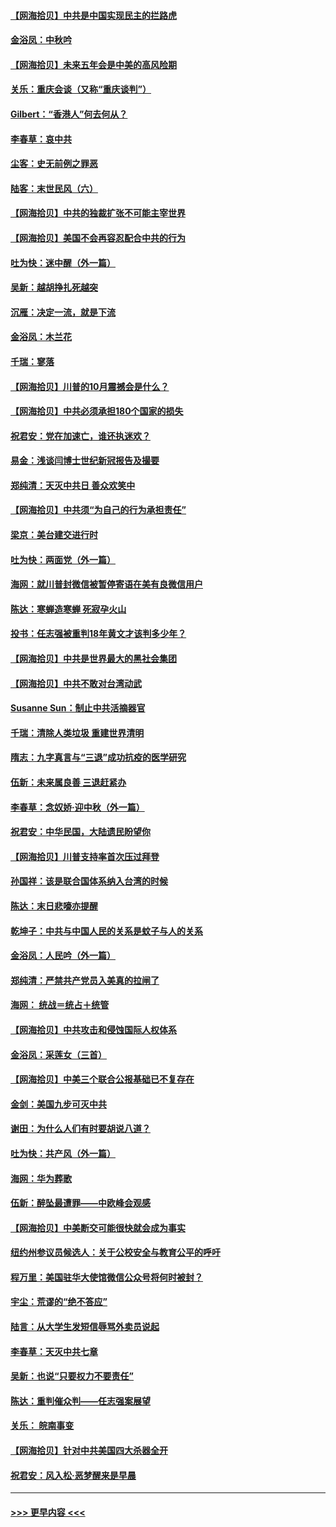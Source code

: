 #### [【网海拾贝】中共是中国实现民主的拦路虎](../pages/nsc993/n12443573.md?t=10011402) 
#### [金浴凤：中秋吟](../pages/nsc993/n12441773.md?t=10011402) 
#### [【网海拾贝】未来五年会是中美的高风险期](../pages/nsc993/n12440760.md?t=10011402) 
#### [关乐：重庆会谈（又称“重庆谈判”）](../pages/nsc993/n12437525.md?t=10011402) 
#### [Gilbert：“香港人”何去何从？](../pages/nsc993/n12435894.md?t=10011402) 
#### [李春草：哀中共](../pages/nsc993/n12435874.md?t=10011402) 
#### [尘客：史无前例之罪恶](../pages/nsc993/n12435762.md?t=10011402) 
#### [陆客：末世民风（六）](../pages/nsc993/n12435354.md?t=10011402) 
#### [【网海拾贝】中共的独裁扩张不可能主宰世界](../pages/nsc993/n12435151.md?t=10011402) 
#### [【网海拾贝】美国不会再容忍配合中共的行为](../pages/nsc993/n12433808.md?t=10011402) 
#### [吐为快：迷中醒（外一篇）](../pages/nsc993/n12433585.md?t=10011402) 
#### [吴新：越胡挣扎死越突](../pages/nsc993/n12433562.md?t=10011402) 
#### [沉雁：决定一流，就是下流](../pages/nsc993/n12432128.md?t=10011402) 
#### [金浴凤：木兰花](../pages/nsc993/n12432124.md?t=10011402) 
#### [千瑞：寥落](../pages/nsc993/n12432071.md?t=10011402) 
#### [【网海拾贝】川普的10月震撼会是什么？](../pages/nsc993/n12431624.md?t=10011402) 
#### [【网海拾贝】中共必须承担180个国家的损失](../pages/nsc993/n12428893.md?t=10011402) 
#### [祝君安：党在加速亡，谁还执迷欢？](../pages/nsc993/n12428652.md?t=10011402) 
#### [易金：浅谈闫博士世纪新冠报告及撮要](../pages/nsc993/n12426822.md?t=10011402) 
#### [郑纯清：天灭中共日 善众欢笑中](../pages/nsc993/n12426784.md?t=10011402) 
#### [【网海拾贝】中共须“为自己的行为承担责任”](../pages/nsc993/n12426067.md?t=10011402) 
#### [梁京：美台建交进行时](../pages/nsc993/n12424066.md?t=10011402) 
#### [吐为快：两面党（外一篇）](../pages/nsc993/n12424043.md?t=10011402) 
#### [海网：就川普封微信被暂停寄语在美有良微信用户](../pages/nsc993/n12424021.md?t=10011402) 
#### [陈达：寒蝉造寒蝉 死寂孕火山](../pages/nsc993/n12423958.md?t=10011402) 
#### [投书：任志强被重判18年黄文才该判多少年？](../pages/nsc993/n12423672.md?t=10011402) 
#### [【网海拾贝】中共是世界最大的黑社会集团](../pages/nsc993/n12423543.md?t=10011402) 
#### [【网海拾贝】中共不敢对台湾动武](../pages/nsc993/n12421418.md?t=10011402) 
#### [Susanne Sun：制止中共活摘器官](../pages/nsc993/n12419654.md?t=10011402) 
#### [千瑞：清除人类垃圾 重建世界清明](../pages/nsc993/n12419414.md?t=10011402) 
#### [隋志：九字真言与“三退”成功抗疫的医学研究](../pages/nsc993/n12419248.md?t=10011402) 
#### [伍新：未来属良善 三退赶紧办](../pages/nsc993/n12418496.md?t=10011402) 
#### [李春草：念奴娇·迎中秋（外一篇）](../pages/nsc993/n12418465.md?t=10011402) 
#### [祝君安：中华民国，大陆遗民盼望你](../pages/nsc993/n12418089.md?t=10011402) 
#### [【网海拾贝】川普支持率首次压过拜登](../pages/nsc993/n12418050.md?t=10011402) 
#### [孙国祥：该是联合国体系纳入台湾的时候](../pages/nsc993/n12417369.md?t=10011402) 
#### [陈达：末日悲嚎亦提醒](../pages/nsc993/n12416736.md?t=10011402) 
#### [乾坤子：中共与中国人民的关系是蚊子与人的关系](../pages/nsc993/n12416632.md?t=10011402) 
#### [金浴凤：人民吟（外一篇）](../pages/nsc993/n12416567.md?t=10011402) 
#### [郑纯清：严禁共产党员入美真的拉闸了](../pages/nsc993/n12416550.md?t=10011402) 
#### [海网： 统战＝统占＋统管](../pages/nsc993/n12416404.md?t=10011402) 
#### [【网海拾贝】中共攻击和侵蚀国际人权体系](../pages/nsc993/n12416250.md?t=10011402) 
#### [金浴凤：采莲女（三首）](../pages/nsc993/n12415517.md?t=10011402) 
#### [【网海拾贝】中美三个联合公报基础已不复存在](../pages/nsc993/n12415054.md?t=10011402) 
#### [金剑：美国九步可灭中共](../pages/nsc993/n12413183.md?t=10011402) 
#### [谢田：为什么人们有时要胡说八道？](../pages/nsc993/n12411861.md?t=10011402) 
#### [吐为快：共产风（外一篇）](../pages/nsc993/n12411761.md?t=10011402) 
#### [海网：华为葬歌](../pages/nsc993/n12410381.md?t=10011402) 
#### [伍新：醉坠最遭罪——中欧峰会观感](../pages/nsc993/n12410364.md?t=10011402) 
#### [【网海拾贝】中美断交可能很快就会成为事实](../pages/nsc993/n12409495.md?t=10011402) 
#### [纽约州参议员候选人：关于公校安全与教育公平的呼吁](../pages/nsc993/n12409228.md?t=10011402) 
#### [程万里：美国驻华大使馆微信公众号将何时被封？](../pages/nsc993/n12407397.md?t=10011402) 
#### [宇尘：荒谬的“绝不答应”](../pages/nsc993/n12407360.md?t=10011402) 
#### [陆言：从大学生发短信辱骂外卖员说起](../pages/nsc993/n12407285.md?t=10011402) 
#### [李春草：天灭中共七章](../pages/nsc993/n12406988.md?t=10011402) 
#### [吴新：也说“只要权力不要责任”](../pages/nsc993/n12406966.md?t=10011402) 
#### [陈达：重判催众判——任志强案展望](../pages/nsc993/n12404540.md?t=10011402) 
#### [关乐： 皖南事变](../pages/nsc993/n12404288.md?t=10011402) 
#### [【网海拾贝】针对中共美国四大杀器全开](../pages/nsc993/n12404172.md?t=10011402) 
#### [祝君安：风入松‧恶梦醒来是早晨](../pages/nsc993/n12401953.md?t=10011402) 

----
#### [ >>> 更早内容 <<< ](../indexes/nsc993-earlier.md)
